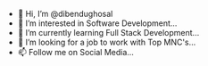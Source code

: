 - 👋 Hi, I’m @dibendughosal
- 👀 I’m interested in Software Development...
- 🌱 I’m currently learning Full Stack Development...
- 💞️ I’m looking for a job to work with Top MNC's...
- 📫 Follow me on Social Media...

<!---
dibendughosal/dibendughosal is a ✨ special ✨ repository because its `README.md` (this file) appears on your GitHub profile.
You can click the Preview link to take a look at your changes.
--->
